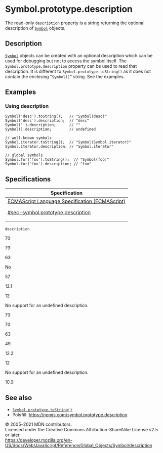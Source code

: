 # Symbol.prototype.description

The read-only `description` property is a string returning the optional description of [`Symbol`](../symbol) objects.

## Description

[`Symbol`](../symbol) objects can be created with an optional description which can be used for debugging but not to access the symbol itself. The `Symbol.prototype.description` property can be used to read that description. It is different to `Symbol.prototype.toString()` as it does not contain the enclosing "`Symbol()`" string. See the examples.

## Examples

### Using description

    Symbol('desc').toString();   // "Symbol(desc)"
    Symbol('desc').description;  // "desc"
    Symbol('').description;      // ""
    Symbol().description;        // undefined

    // well-known symbols
    Symbol.iterator.toString();  // "Symbol(Symbol.iterator)"
    Symbol.iterator.description; // "Symbol.iterator"

    // global symbols
    Symbol.for('foo').toString();  // "Symbol(foo)"
    Symbol.for('foo').description; // "foo"

## Specifications

<table>
<thead>
<tr class="header">
<th>Specification</th>
</tr>
</thead>
<tbody>
<tr class="odd">
<td>
<a href="https://tc39.es/ecma262/#sec-symbol.prototype.description">ECMAScript Language Specification (ECMAScript) 
<br/>

<span class="small">#sec-symbol.prototype.description</span>
</a>
</td>
</tr>
</tbody>
</table>

`description`

70

79

63

No

57

12.1

12

No support for an undefined description.

70

70

63

49

12.2

12

No support for an undefined description.

10.0

## See also

-   [`Symbol.prototype.toString()`](tostring)
-   Polyfill: <https://npmjs.com/symbol.prototype.description>

© 2005–2021 MDN contributors.  
Licensed under the Creative Commons Attribution-ShareAlike License v2.5 or later.  
<a href="https://developer.mozilla.org/en-US/docs/Web/JavaScript/Reference/Global_Objects/Symbol/description" class="_attribution-link">https://developer.mozilla.org/en-US/docs/Web/JavaScript/Reference/Global_Objects/Symbol/description</a>
